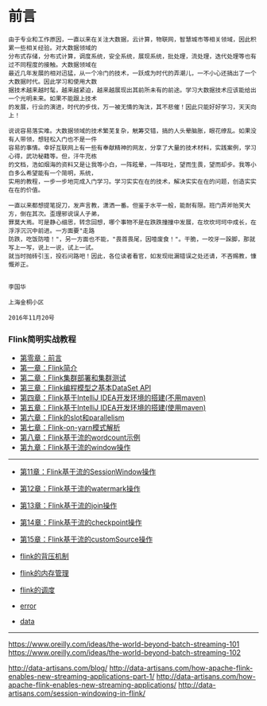 # 前言

```
由于专业和工作原因，一直以来在关注大数据，云计算，物联网，智慧城市等相关领域，因此积累一些相关经验。对大数据领域的
分布式存储，分布式计算，调度系统，安全系统，展现系统，批处理，流处理，迭代处理等也有过不同程度的接触。大数据领域在
最近几年发展的相对迅猛，从一个冷门的技术，一跃成为时代的弄潮儿，一不小心还搞出了一个大数据时代。因此学习和使用大数
据技术越来越时髦，越来越紧迫，越来越展现出其前所未有的前途。学习大数据技术应该能给出一个光明未来。如果不能跟上技术
的发展，行业的演进，时代的步伐，万一被无情的淘汰，其不悲催！因此只能好好学习，天天向上！
```

```
说说容易落实难。大数据领域的技术繁芜复杂，觥筹交错，搞的人头晕脑胀，眼花缭乱。如果没有人带领，想轻松入门也不是一件
容易的事情。幸好互联网上有一些有奉献精神的网友，分享了大量的技术材料，实践案例，学习心得，武功秘籍等。但，汗牛充栋
的文档，浩如烟海的资料又是让我等小白，一阵眩晕，一阵呕吐，望而生畏，望而却步。我等小白多么希望能有一个简明，系统，
实用的教程，一步一步地完成入门学习。学习实实在在的技术，解决实实在在的问题，创造实实在在的价值。
```

```
一直以来都想提笔捉刀，发声言教，潇洒一番。但鉴于水平一般，能耐有限。班门弄斧贻笑大方，倒在其次。歪理邪说误人子弟，
罪莫大焉。可是静心细思，转念回想，哪个事物不是在跌跌撞撞中发展，在坎坎坷坷中成长，在浮浮沉沉中前进。一方面要"走路
防跌，吃饭防噎！"，另一方面也不能，"畏首畏尾，因噎废食！"。干脆，一咬牙一跺脚，那就写上一写，说上一说，试上一试。
就当时抛砖引玉，投石问路吧！因此，各位读者看官，如发现纰漏错误之处还请，不吝赐教，慷慨斧正。
```

```
                                                                                         李国华
                                                                                    上海金桐小区
                                                                                 2016年11月20号
```
                                                                                   


### Flink简明实战教程
* [第零章：前言](README.md)
* [第一章：Flink简介](book/introduce/introduce.md)
* [第二章：Flink集群部署和集群测试](book/install/install.md)
* [第三章：Flink编程模型之基本DataSet API](book/api/dataset/dataset.md)
* [第四章：Flink基于IntelliJ IDEA开发环境的搭建(不用maven)](book/ide/idea/idea.md)
* [第五章：Flink基于IntelliJ IDEA开发环境的搭建(使用maven)](book/ide/idea-maven/idea-maven.md)
* [第六章：Flink的slot和parallelism](book/internal/slot-parallelism/slot-parallelism.md)
* [第七章：Flink-on-yarn模式解析](book/yarn/yarn.md)
* [第八章：Flink基于流的wordcount示例](book/stream/streamwc/streamwc.md)
* [第九章：Flink基于流的window操作](book/stream/window/window.md)



---
* [第11章：Flink基于流的SessionWindow操作](book/stream/sessionWindow/sessionWindow.md)
* [第12章：Flink基于流的watermark操作](book/stream/wartermark/watermark.md)
* [第13章：Flink基于流的join操作](book/stream/join/join.md)
* [第14章：Flink基于流的checkpoint操作](book/stream/checkpoint/checkpoint.md)
* [第15章：Flink基于流的customSource操作](book/stream/customSource/customSource.md)

* [flink的背压机制](book/backpressure/backpressure.md)
* [flink的内存管理](book/memory/memory.md)
* [flink的调度](book/internal/JobsScheduling/JobsScheduling.md)
* [error](book/error/error.md)
* [data](book/data/data.md)



---


https://www.oreilly.com/ideas/the-world-beyond-batch-streaming-101
https://www.oreilly.com/ideas/the-world-beyond-batch-streaming-102


http://data-artisans.com/blog/
http://data-artisans.com/how-apache-flink-enables-new-streaming-applications-part-1/
http://data-artisans.com/how-apache-flink-enables-new-streaming-applications/
http://data-artisans.com/session-windowing-in-flink/